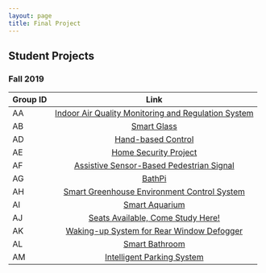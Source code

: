 ```yaml
---
layout: page
title: Final Project
---
```



## Student Projects
### Fall 2019

| **Group ID**      | **Link**     |
| ----------------------------- |:----------------------------:|
|AA|[Indoor Air Quality Monitoring and Regulation System](https://linlyu97.github.io/12-740/)|
|AB|[Smart Glass](https://12740teamab.github.io/Smart-Glass/)|
|AD|[Hand-based Control](https://yujuem.github.io/12740project.github.io/?fbclid=IwAR3yYZxkjfgjnYWLurMiKdn0kXDFDNq67xauL4Zo3junFrEIXO97dzPOfXo)|
|AE|[Home Security Project](https://12740ae.github.io/12740_AE_F19-Project/)|
|AF| [Assistive Sensor-Based Pedestrian Signal](https://radish96.github.io/12740teamAF/)|        
|AG| [BathPi](https://hahahoho1997.github.io/1/Group%20AG%2012704%20project%20progress%20report%20.html)|       
|AH|[Smart Greenhouse Environment Control System](https://jiadongsong31.github.io/project_12740/)|
|AI|[Smart Aquarium](assets/Team_AI.pdf)|
|AJ|[Seats Available, Come Study Here!](https://lijingtu.github.io/12740_AJ/)|
|AK|[Waking-up System for Rear Window Defogger](https://github.com/chengzh2/AKGroup-Progress-Report/blob/master/README.md)|
|AL|[Smart Bathroom](https://github.com/yuanpenc/-12740teamAL-Smart-Bathroom/wiki)|
|AM|[Intelligent Parking System](https://zhaochengd.github.io/Course_12740/)|










